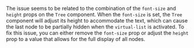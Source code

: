 The issue seems to be related to the combination of the `font-size` and `height` props on the `Tree` component. When the `font-size` is set, the `Tree` component will adjust its height to accommodate the text, which can cause the last node to be partially hidden when the `virtual-list` is activated. To fix this issue, you can either remove the `font-size` prop or adjust the `height` prop to a value that allows for the full display of all nodes.
